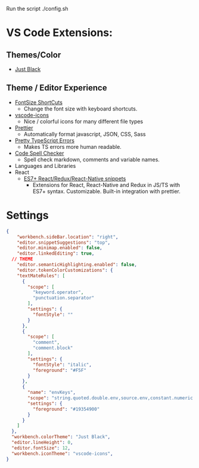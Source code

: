 Run the script ./config.sh 

# VS Code Extensions:

## Themes/Color
* [Just Black](https://marketplace.visualstudio.com/items?itemName=nur.just-black)

## Theme / Editor Experience
* [FontSize ShortCuts](https://marketplace.visualstudio.com/items?itemName=fosshaas.fontsize-shortcuts)
    * Change the font size with keyboard shortcuts.
* [vscode-icons](https://marketplace.visualstudio.com/items?itemName=vscode-icons-team.vscode-icons)
    * Nice / colorful icons for many different file types
* [Prettier](https://marketplace.visualstudio.com/items?itemName=esbenp.prettier-vscode)
    * Automatically format javascript, JSON, CSS, Sass
* [Pretty TypeScript Errors](https://marketplace.visualstudio.com/items?itemName=yoavbls.pretty-ts-errors)
    * Makes TS errors more human readable.
* [Code Spell Checker](https://marketplace.visualstudio.com/items?itemName=streetsidesoftware.code-spell-checker)
    * Spell check markdown, comments and variable names.
* Languages and Libraries
 * React
    * [ES7+ React/Redux/React-Native snippets](https://marketplace.visualstudio.com/items?itemName=dsznajder.es7-react-js-snippets)
      * Extensions for React, React-Native and Redux in JS/TS with ES7+ syntax. Customizable. Built-in integration with prettier.

# Settings

```json
{
    "workbench.sideBar.location": "right",
    "editor.snippetSuggestions": "top",
    "editor.minimap.enabled": false,
    "editor.linkedEditing": true,
  // THEME
    "editor.semanticHighlighting.enabled": false,
    "editor.tokenColorCustomizations": {
    "textMateRules": [
      {
        "scope": [
          "keyword.operator",
          "punctuation.separator"
        ],
        "settings": {
          "fontStyle": ""
        }
      },
      {
        "scope": [
          "comment",
          "comment.block"
        ],
        "settings": {
          "fontStyle": "italic",
          "foreground": "#F5F"
        }
      },
      {
        "name": "envKeys",
        "scope": "string.quoted.double.env,source.env,constant.numeric.env",
        "settings": {
          "foreground": "#19354900"
        }
      }
    ]
  },
  "workbench.colorTheme": "Just Black",
  "editor.lineHeight": 0,
  "editor.fontSize": 12,
  "workbench.iconTheme": "vscode-icons",
}
```